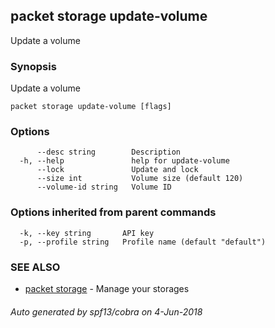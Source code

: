 ## packet storage update-volume

Update a volume

### Synopsis

Update a volume

```
packet storage update-volume [flags]
```

### Options

```
      --desc string        Description
  -h, --help               help for update-volume
      --lock               Update and lock
      --size int           Volume size (default 120)
      --volume-id string   Volume ID
```

### Options inherited from parent commands

```
  -k, --key string       API key
  -p, --profile string   Profile name (default "default")
```

### SEE ALSO

* [packet storage](packet_storage.md)	 - Manage your storages

###### Auto generated by spf13/cobra on 4-Jun-2018
